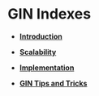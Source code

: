 # GIN Indexes<a name="EN-US_TOPIC_0242370662"></a>

-   **[Introduction](introduction-20.md)**  

-   **[Scalability](scalability.md)**  

-   **[Implementation](implementation.md)**  

-   **[GIN Tips and Tricks](gin-tips-and-tricks.md)**  


